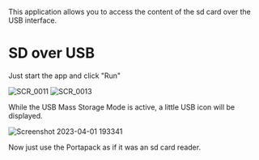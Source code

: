This application allows you to access the content of the sd card over the USB interface.

# SD over USB
Just start the app and click "Run"

![SCR_0011](https://user-images.githubusercontent.com/13151053/229307637-792795d4-c403-46eb-a619-b06fff2f33d4.PNG)
![SCR_0013](https://user-images.githubusercontent.com/13151053/229307644-ea556a0c-094f-4e92-9ae3-ea606adf2cc2.PNG)

While the USB Mass Storage Mode is active, a little USB icon will be displayed.

![Screenshot 2023-04-01 193341](https://user-images.githubusercontent.com/13151053/229307649-d243f926-20a4-4f12-aa40-cfdbf010d1ba.jpg)

Now just use the Portapack as if it was an sd card reader.